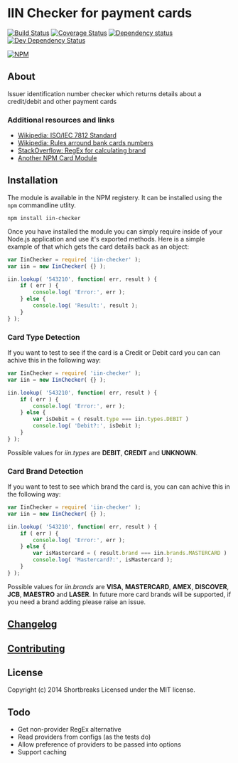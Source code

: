 # IIN Checker for payment cards

[![Build Status](https://travis-ci.org/Shortbreaks/iinChecker.png)](https://travis-ci.org/Shortbreaks/iinChecker)
[![Coverage Status](https://coveralls.io/repos/Shortbreaks/iinChecker/badge.png?branch=master)](https://coveralls.io/r/Shortbreaks/iinChecker?branch=master)
[![Dependency status](https://david-dm.org/Shortbreaks/iinChecker/status.png)](https://david-dm.org/Shortbreaks/iinChecker#info=dependencies&view=table)
[![Dev Dependency Status](https://david-dm.org/Shortbreaks/iinChecker/dev-status.png)](https://david-dm.org/Shortbreaks/iinChecker#info=devDependencies&view=table)

[![NPM](https://nodei.co/npm/iin-checker.png)](https://nodei.co/npm/iin-checker/)

## About

Issuer identification number checker which returns details about a credit/debit and other payment cards

### Additional resources and links
- [Wikipedia: ISO/IEC 7812 Standard](http://en.wikipedia.org/wiki/ISO/IEC_7812)
- [Wikipedia: Rules arround bank cards numbers](http://en.wikipedia.org/wiki/Bank_card_number)
- [StackOverflow: RegEx for calculating brand](http://stackoverflow.com/questions/72768/how-do-you-detect-credit-card-type-based-on-number)
- [Another NPM Card Module](https://github.com/observing/creditcard)

## Installation

The module is available in the NPM registery. It can be installed using the
`npm` commandline utlity.

```
npm install iin-checker
```

Once you have installed the module you can simply require inside of your Node.js
application and use it's exported methods. Here is a simple example of that which gets the card details back as an object:

```js
var IinChecker = require( 'iin-checker' );
var iin = new IinChecker( {} );

iin.lookup( '543210', function( err, result ) {
	if ( err ) {
		console.log( 'Error:', err );
	} else {
		console.log( 'Result:', result );
	}
} );
```

### Card Type Detection

If you want to test to see if the card is a Credit or Debit card you can can achive this in the following way:

```js
var IinChecker = require( 'iin-checker' );
var iin = new IinChecker( {} );

iin.lookup( '543210', function( err, result ) {
	if ( err ) {
		console.log( 'Error:', err );
	} else {
		var isDebit = ( result.type === iin.types.DEBIT )
		console.log( 'Debit?:', isDebit );
	}
} );
```

Possible values for _iin.types_ are **DEBIT**, **CREDIT** and **UNKNOWN**.

### Card Brand Detection

If you want to test to see which brand the card is, you can can achive this in the following way:

```js
var IinChecker = require( 'iin-checker' );
var iin = new IinChecker( {} );

iin.lookup( '543210', function( err, result ) {
	if ( err ) {
		console.log( 'Error:', err );
	} else {
		var isMastercard = ( result.brand === iin.brands.MASTERCARD )
		console.log( 'Mastercard?:', isMastercard );
	}
} );
```

Possible values for _iin.brands_ are **VISA**, **MASTERCARD**, **AMEX**, **DISCOVER**, **JCB**, **MAESTRO** and **LASER**. In future more card brands will be supported, if you need a brand adding please raise an issue.

## [Changelog](CHANGELOG.md)

## [Contributing](CONTRIBUTING.md)


## License
Copyright (c) 2014 Shortbreaks
Licensed under the MIT license.

## Todo
- Get non-provider RegEx alternative
- Read providers from configs (as the tests do)
- Allow preference of providers to be passed into options
- Support caching

